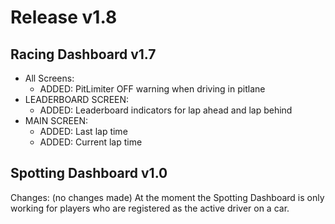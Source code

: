 # Release v1.8

## Racing Dashboard v1.7

- All Screens:
  - ADDED: PitLimiter OFF warning when driving in pitlane
- LEADERBOARD SCREEN:
  - ADDED: Leaderboard indicators for lap ahead and lap behind
- MAIN SCREEN:
  - ADDED: Last lap time
  - ADDED: Current lap time

## Spotting Dashboard v1.0

Changes: (no changes made)
At the moment the Spotting Dashboard is only working for players who are registered as the active driver on a car.
